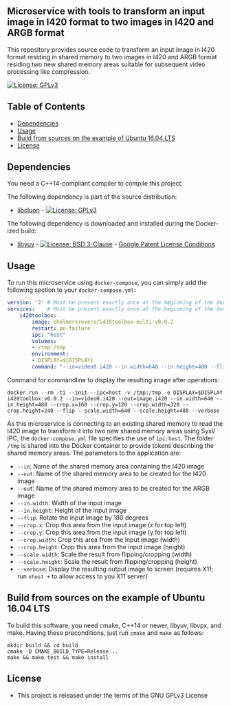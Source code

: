 ## Microservice with tools to transform an input image in I420 format to two images in I420 and ARGB format

This repository provides source code to transform an input image in I420 format
residing in shared memory to two images in I420 and ARGB format residing two new
shared memory areas suitable for subsequent video processing like compression.

[![License: GPLv3](https://img.shields.io/badge/license-GPL--3-blue.svg
)](https://www.gnu.org/licenses/gpl-3.0.txt)


## Table of Contents
* [Dependencies](#dependencies)
* [Usage](#usage)
* [Build from sources on the example of Ubuntu 16.04 LTS](#build-from-sources-on-the-example-of-ubuntu-1604-lts)
* [License](#license)


## Dependencies
You need a C++14-compliant compiler to compile this project.

The following dependency is part of the source distribution:
* [libcluon](https://github.com/chrberger/libcluon) - [![License: GPLv3](https://img.shields.io/badge/license-GPL--3-blue.svg
)](https://www.gnu.org/licenses/gpl-3.0.txt)

The following dependency is downloaded and installed during the Docker-ized build:
* [libyuv](https://chromium.googlesource.com/libyuv/libyuv/+/master) - [![License: BSD 3-Clause](https://img.shields.io/badge/License-BSD%203--Clause-blue.svg)](https://opensource.org/licenses/BSD-3-Clause) - [Google Patent License Conditions](https://chromium.googlesource.com/libyuv/libyuv/+/master/PATENTS)


## Usage
To run this microservice using `docker-compose`, you can simply add the following
section to your `docker-compose.yml`:

```yml
version: '2' # Must be present exactly once at the beginning of the docker-compose.yml file
services:    # Must be present exactly once at the beginning of the docker-compose.yml file
    i420toolbox:
        image: chalmersrevere/i420toolbox-multi:v0.0.2
        restart: on-failure
        ipc: "host"
        volumes:
        - /tmp:/tmp
        environment:
        - DISPLAY=${DISPLAY}
        command: "--in=video0.i420 --in.width=640 --in.height=480 --flip --out=imgout.i420"
```

Command for commandline to display the resulting image after operations:
```
docker run --rm -ti --init --ipc=host -v /tmp:/tmp -e DISPLAY=$DISPLAY i420toolbox:v0.0.2 --in=video0.i420 --out=image.i420 --in.width=640 --in.height=480 --crop.x=160 --crop.y=120 --crop.width=320 --crop.height=240 --flip --scale.width=640 --scale.height=480 --verbose
```

As this microservice is connecting to an existing shared memory to read the I420
image to transform it into two new shared memory areas using SysV IPC, the `docker-compose.yml`
file specifies the use of `ipc:host`. The folder `/tmp` is shared into the Docker
container to provide tokens describing the shared memory areas.
The parameters to the application are:

* `--in`: Name of the shared memory area containing the I420 image
* `--out`: Name of the shared memory area to be created for the I420 image
* `--out`: Name of the shared memory area to be created for the ARGB image
* `--in.width`: Width of the input image
* `--in.height`: Height of the input image
* `--flip`: Rotate the input image by 180 degrees
* `--crop.x`: Crop this area from the input image (x for top left)
* `--crop.y`: Crop this area from the input image (y for top left)
* `--crop.width`: Crop this area from the input image (width)
* `--crop.height`: Crop this area from the input image (height)
* `--scale.width`: Scale the result from flipping/cropping (width)
* `--scale.height`: Scale the result from flipping/cropping (height)
* `--verbose`: Display the resulting output image to screen (requires X11; run `xhost +` to allow access to you X11 server)


## Build from sources on the example of Ubuntu 16.04 LTS
To build this software, you need cmake, C++14 or newer, libyuv, libvpx, and make.
Having these preconditions, just run `cmake` and `make` as follows:

```
mkdir build && cd build
cmake -D CMAKE_BUILD_TYPE=Release ..
make && make test && make install
```


## License

* This project is released under the terms of the GNU GPLv3 License

